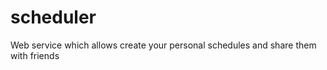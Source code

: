 scheduler
=========

Web service which allows create your personal schedules  and share them with friends
